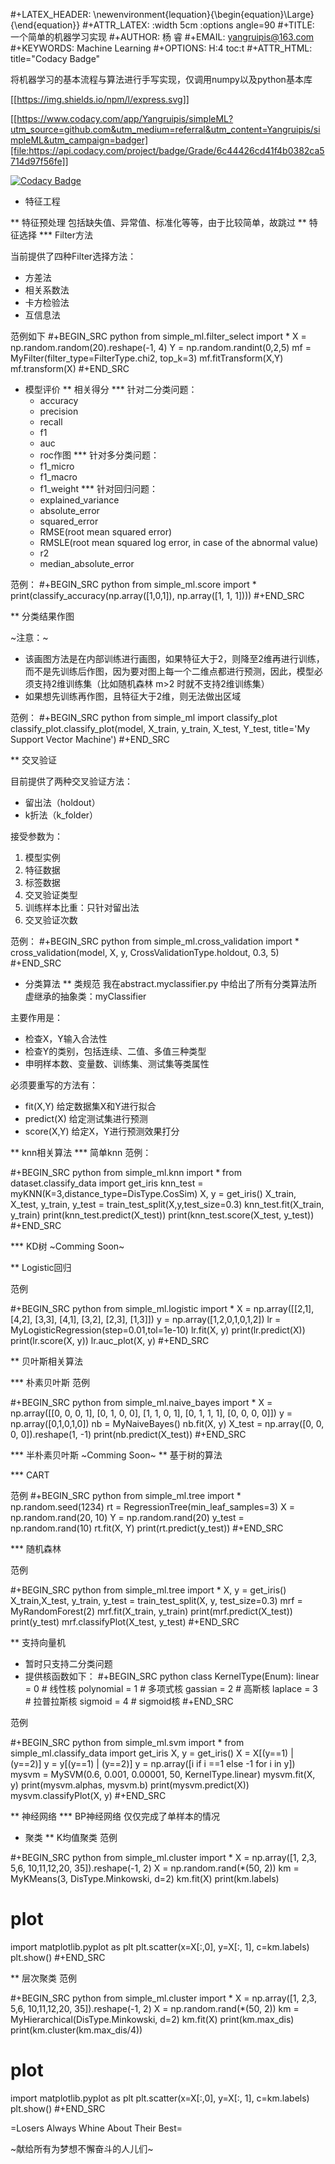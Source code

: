 #+LATEX_HEADER: \newenvironment{lequation}{\begin{equation}\Large}{\end{equation}}
#+ATTR_LATEX: :width 5cm :options angle=90
#+TITLE: 一个简单的机器学习实现
#+AUTHOR: 杨 睿
#+EMAIL: yangruipis@163.com
#+KEYWORDS: Machine Learning
#+OPTIONS: H:4 toc:t 
#+ATTR_HTML: title="Codacy Badge"

将机器学习的基本流程与算法进行手写实现，仅调用numpy以及python基本库

[[https://img.shields.io/npm/l/express.svg]] 

[[https://www.codacy.com/app/Yangruipis/simpleML?utm_source=github.com&utm_medium=referral&utm_content=Yangruipis/simpleML&utm_campaign=badger][file:https://api.codacy.com/project/badge/Grade/6c44426cd41f4b0382ca5714d97f56fe]]

[![Codacy Badge](https://api.codacy.com/project/badge/Grade/00c639db60364d12b0102456552fe806)](https://www.codacy.com/app/Yangruipis/simpleML?utm_source=github.com&amp;utm_medium=referral&amp;utm_content=Yangruipis/simpleML&amp;utm_campaign=Badge_Grade)

* 特征工程


  
** 特征预处理
包括缺失值、异常值、标准化等等，由于比较简单，故跳过
** 特征选择
*** Filter方法

当前提供了四种Filter选择方法：

- 方差法
- 相关系数法
- 卡方检验法
- 互信息法

范例如下
#+BEGIN_SRC python
from simple_ml.filter_select import *
X = np.random.random(20).reshape(-1, 4)
Y = np.random.randint(0,2,5)
mf = MyFilter(filter_type=FilterType.chi2, top_k=3)
mf.fitTransform(X,Y)
mf.transform(X)
#+END_SRC
  
* 模型评价
** 相关得分
*** 针对二分类问题：
    - accuracy
    - precision
    - recall
    - f1
    - auc
    - roc作图
*** 针对多分类问题：
    - f1_micro
    - f1_macro
    - f1_weight
*** 针对回归问题：
    - explained_variance
    - absolute_error
    - squared_error
    - RMSE(root mean squared error)
    - RMSLE(root mean squared log error, in case of the abnormal value)
    - r2
    - median_absolute_error

范例：
#+BEGIN_SRC python
from simple_ml.score import *
print(classify_accuracy(np.array([1,0,1]), np.array([1, 1, 1])))
#+END_SRC

** 分类结果作图

~注意：~
- 该画图方法是在内部训练进行画图，如果特征大于2，则降至2维再进行训练，而不是先训练后作图，因为要对图上每一个二维点都进行预测，因此，模型必须支持2维训练集（比如随机森林 m>2 时就不支持2维训练集）
- 如果想先训练再作图，且特征大于2维，则无法做出区域

范例：
#+BEGIN_SRC python
from simple_ml import classify_plot
classify_plot.classify_plot(model, X_train, y_train, X_test, Y_test, title='My Support Vector Machine')
#+END_SRC

** 交叉验证

目前提供了两种交叉验证方法：

- 留出法（holdout）
- k折法（k_folder）

接受参数为：
1. 模型实例
2. 特征数据
3. 标签数据
4. 交叉验证类型
5. 训练样本比重：只针对留出法
6. 交叉验证次数

范例：
#+BEGIN_SRC python
from simple_ml.cross_validation import *
cross_validation(model, X, y, CrossValidationType.holdout, 0.3, 5)
#+END_SRC 

* 分类算法
** 类规范
我在abstract.myclassifier.py 中给出了所有分类算法所虚继承的抽象类：myClassifier

主要作用是：
- 检查X，Y输入合法性
- 检查Y的类别，包括连续、二值、多值三种类型
- 申明样本数、变量数、训练集、测试集等类属性

必须要重写的方法有：
- fit(X,Y) 给定数据集X和Y进行拟合
- predict(X) 给定测试集进行预测
- score(X,Y) 给定X，Y进行预测效果打分

** knn相关算法
*** 简单knn
范例：

#+BEGIN_SRC python
  from simple_ml.knn import *
  from dataset.classify_data import get_iris
  knn_test = myKNN(K=3,distance_type=DisType.CosSim)
  X, y = get_iris()
  X_train, X_test, y_train, y_test = train_test_split(X,y,test_size=0.3)
  knn_test.fit(X_train, y_train)
  print(knn_test.predict(X_test))
  print(knn_test.score(X_test, y_test))
#+END_SRC

*** KD树
~Comming Soon~

** Logistic回归

范例

#+BEGIN_SRC python
 from simple_ml.logistic import *
 X = np.array([[2,1], [4,2], [3,3], [4,1], [3,2], [2,3], [1,3]])
 y = np.array([1,2,0,1,0,1,2])
 lr = MyLogisticRegression(step=0.01,tol=1e-10)
 lr.fit(X, y)
 print(lr.predict(X))
 print(lr.score(X, y))
 lr.auc_plot(X, y)
#+END_SRC

** 贝叶斯相关算法

*** 朴素贝叶斯
范例

#+BEGIN_SRC python
from simple_ml.naive_bayes import *
X = np.array([[0, 0, 0, 1],
           [0, 1, 0, 0],
           [1, 1, 0, 1],
           [0, 1, 1, 1],
           [0, 0, 0, 0]])
y = np.array([0,1,0,1,0])
nb = MyNaiveBayes()
nb.fit(X, y)
X_test = np.array([0, 0, 0, 0]).reshape(1, -1)
print(nb.predict(X_test))
#+END_SRC

*** 半朴素贝叶斯
~Comming Soon~
** 基于树的算法

*** CART 

范例
#+BEGIN_SRC python
from simple_ml.tree import *
np.random.seed(1234)
rt = RegressionTree(min_leaf_samples=3)
X = np.random.rand(20, 10)
Y = np.random.rand(20)
y_test = np.random.rand(10)
rt.fit(X, Y)
print(rt.predict(y_test))
#+END_SRC

*** 随机森林

范例

#+BEGIN_SRC python
from simple_ml.tree import *
X, y = get_iris()
X_train,X_test, y_train, y_test = train_test_split(X, y, test_size=0.3)
mrf = MyRandomForest(2)
mrf.fit(X_train, y_train)
print(mrf.predict(X_test))
print(y_test)
mrf.classifyPlot(X_test, y_test)
#+END_SRC

** 支持向量机

- 暂时只支持二分类问题
- 提供核函数如下：
#+BEGIN_SRC python
class KernelType(Enum):
    linear = 0      # 线性核
    polynomial = 1  # 多项式核
    gassian = 2     # 高斯核
    laplace = 3     # 拉普拉斯核
    sigmoid = 4     # sigmoid核
#+END_SRC

范例

#+BEGIN_SRC python
from simple_ml.svm import *
from simple_ml.classify_data import  get_iris
X, y = get_iris()
X = X[(y==1) | (y==2)]
y = y[(y==1) | (y==2)]
y = np.array([i if i ==1 else -1 for i in y])
mysvm = MySVM(0.6, 0.001, 0.00001, 50, KernelType.linear)
mysvm.fit(X, y)
print(mysvm.alphas, mysvm.b)
print(mysvm.predict(X))
mysvm.classifyPlot(X, y)
#+END_SRC

** 神经网络
*** BP神经网络
仅仅完成了单样本的情况
* 聚类
** K均值聚类
范例

#+BEGIN_SRC python
from simple_ml.cluster import *
X = np.array([1, 2,3, 5,6, 10,11,12,20, 35]).reshape(-1, 2)
X = np.random.rand(*(50, 2))
km = MyKMeans(3, DisType.Minkowski, d=2)
km.fit(X)
print(km.labels)
# plot
import matplotlib.pyplot as plt
plt.scatter(x=X[:,0], y=X[:, 1], c=km.labels)
plt.show()
#+END_SRC


** 层次聚类
范例

#+BEGIN_SRC python
 from simple_ml.cluster import *
 X = np.array([1, 2,3, 5,6, 10,11,12,20, 35]).reshape(-1, 2)
 X = np.random.rand(*(50, 2))
 km = MyHierarchical(DisType.Minkowski, d=2)
 km.fit(X)
 print(km.max_dis)
 print(km.cluster(km.max_dis/4))
 # plot
 import matplotlib.pyplot as plt
 plt.scatter(x=X[:,0], y=X[:, 1], c=km.labels)
 plt.show()
#+END_SRC

=Losers Always Whine About Their Best=

~献给所有为梦想不懈奋斗的人儿们~
